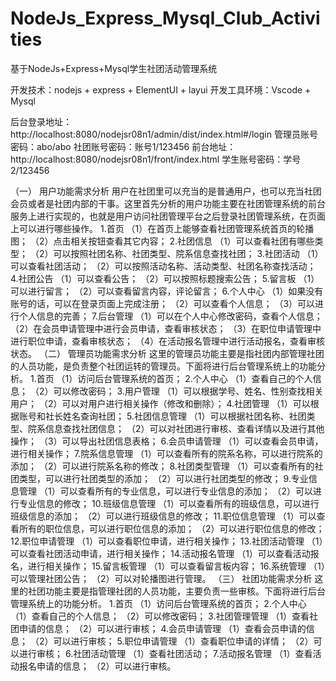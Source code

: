 # NodeJs_Express_Mysql_Club_Activities
基于NodeJs+Express+Mysql学生社团活动管理系统

开发技术：nodejs + express + ElementUI + layui
开发工具环境：Vscode + Mysql

后台登录地址：http://localhost:8080/nodejsr08n1/admin/dist/index.html#/login
管理员账号密码：abo/abo
社团账号密码：账号1/123456
前台地址：http://localhost:8080/nodejsr08n1/front/index.html
学生账号密码：学号2/123456

（一） 用户功能需求分析
用户在社团里可以充当的是普通用户，也可以充当社团会员或者是社团内部的干事。这里首先分析的用户功能主要在社团管理系统的前台服务上进行实现的，也就是用户访问社团管理平台之后登录社团管理系统，在页面上可以进行哪些操作。
1.首页
（1）在首页上能够查看社团管理系统首页的轮播图；
（2）点击相关按钮查看其它内容；
2.社团信息
（1）可以查看社团有哪些类型；
（2）可以按照社团名称、社团类型、院系信息查找社团；
3.社团活动
（1）可以查看社团活动；
（2）可以按照活动名称、活动类型、社团名称查找活动；
4.社团公告
（1）可以查看公告；
（2）可以按照标题搜索公告；
5.留言板
（1）可以进行留言；
（2）可以查看留言内容，评论留言；
6.个人中心
（1）如果没有账号的话，可以在登录页面上完成注册；
（2）可以查看个人信息；
（3）可以进行个人信息的完善；
7.后台管理
（1）可以在个人中心修改密码，查看个人信息；
（2）在会员申请管理中进行会员申请，查看审核状态；
（3）在职位申请管理中进行职位申请，查看审核状态；
（4）在活动报名管理中进行活动报名，查看审核状态。
（二） 管理员功能需求分析
这里的管理员功能主要是指社团内部管理社团的人员功能，是负责整个社团运转的管理员。下面将进行后台管理系统上的功能分析。
1.首页
（1）访问后台管理系统的首页；
2.个人中心
（1）查看自己的个人信息；
（2）可以修改密码；
3.用户管理
（1）可以根据学号、姓名、性别查找相关用户；
（2）可以对用户进行相关操作（修改和删除）；
4.社团管理
（1）可以根据账号和社长姓名查询社团；
5.社团信息管理
（1）可以根据社团名称、社团类型、院系信息查找社团信息；
（2）可以对社团进行审核、查看详情以及进行其他操作；
（3）可以导出社团信息表格；
6.会员申请管理
（1）可以查看会员申请，进行相关操作；
7.院系信息管理
（1）可以查看所有的院系名称，可以进行院系的添加；
（2）可以进行院系名称的修改；
8.社团类型管理
（1）可以查看所有的社团类型，可以进行社团类型的添加；
（2）可以进行社团类型的修改；
9.专业信息管理
（1）可以查看所有的专业信息，可以进行专业信息的添加；
（2）可以进行专业信息的修改；
10.班级信息管理
（1）可以查看所有的班级信息，可以进行班级信息的添加；
（2）可以进行班级信息的修改；
11.职位信息管理
（1）可以查看所有的职位信息，可以进行职位信息的添加；
（2）可以进行职位信息的修改；
12.职位申请管理
（1）可以查看职位申请，进行相关操作；
13.社团活动管理
（1）可以查看社团活动申请，进行相关操作；
14.活动报名管理
（1）可以查看活动报名，进行相关操作；
15.留言板管理
（1）可以查看留言板内容；
16.系统管理
（1）可以管理社团公告；
（2）可以对轮播图进行管理。
（三） 社团功能需求分析
这里的社团功能主要是指管理社团的人员功能，主要负责一些审核。下面将进行后台管理系统上的功能分析。
1.首页
（1）访问后台管理系统的首页；
2.个人中心
（1）查看自己的个人信息；
（2）可以修改密码；
3.社团管理管理
（1）查看社团申请的信息；
（2）可以进行审核；
4.会员申请管理
（1）查看会员申请的信息；
（2）可以进行审核；
5.职位申请管理
（1）查看职位申请的详情；
（2）可以进行审核；
6.社团活动管理
（1）查看社团活动；
7.活动报名管理
（1）查看活动报名申请的信息；
（2）可以进行审核。

